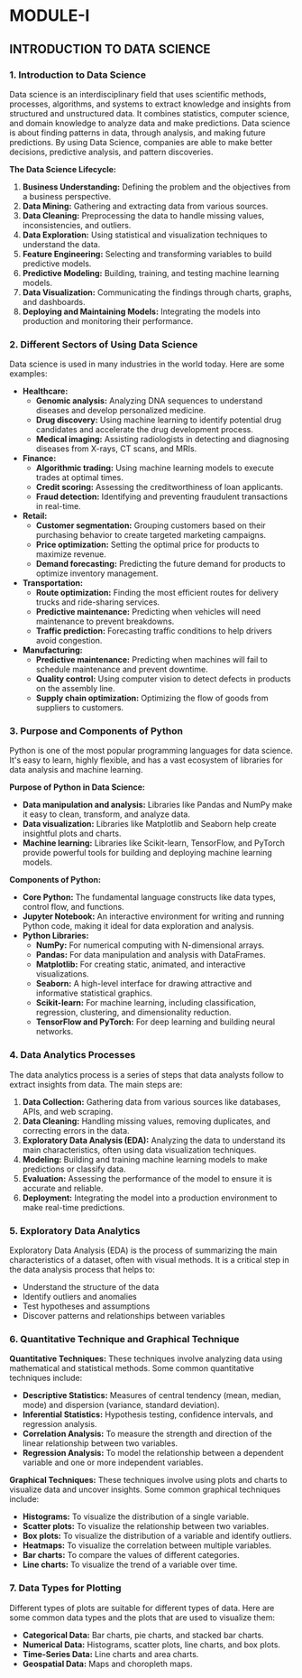 # MODULE-I
## INTRODUCTION TO DATA SCIENCE

### 1. Introduction to Data Science
Data science is an interdisciplinary field that uses scientific methods, processes, algorithms, and systems to extract knowledge and insights from structured and unstructured data. It combines statistics, computer science, and domain knowledge to analyze data and make predictions. Data science is about finding patterns in data, through analysis, and making future predictions. By using Data Science, companies are able to make better decisions, predictive analysis, and pattern discoveries.

**The Data Science Lifecycle:**
1.  **Business Understanding:** Defining the problem and the objectives from a business perspective.
2.  **Data Mining:** Gathering and extracting data from various sources.
3.  **Data Cleaning:** Preprocessing the data to handle missing values, inconsistencies, and outliers.
4.  **Data Exploration:** Using statistical and visualization techniques to understand the data.
5.  **Feature Engineering:** Selecting and transforming variables to build predictive models.
6.  **Predictive Modeling:** Building, training, and testing machine learning models.
7.  **Data Visualization:** Communicating the findings through charts, graphs, and dashboards.
8.  **Deploying and Maintaining Models:** Integrating the models into production and monitoring their performance.

### 2. Different Sectors of Using Data Science
Data science is used in many industries in the world today. Here are some examples:
- **Healthcare:** 
    - **Genomic analysis:** Analyzing DNA sequences to understand diseases and develop personalized medicine.
    - **Drug discovery:** Using machine learning to identify potential drug candidates and accelerate the drug development process.
    - **Medical imaging:** Assisting radiologists in detecting and diagnosing diseases from X-rays, CT scans, and MRIs.
- **Finance:** 
    - **Algorithmic trading:** Using machine learning models to execute trades at optimal times.
    - **Credit scoring:** Assessing the creditworthiness of loan applicants.
    - **Fraud detection:** Identifying and preventing fraudulent transactions in real-time.
- **Retail:** 
    - **Customer segmentation:** Grouping customers based on their purchasing behavior to create targeted marketing campaigns.
    - **Price optimization:** Setting the optimal price for products to maximize revenue.
    - **Demand forecasting:** Predicting the future demand for products to optimize inventory management.
- **Transportation:** 
    - **Route optimization:** Finding the most efficient routes for delivery trucks and ride-sharing services.
    - **Predictive maintenance:** Predicting when vehicles will need maintenance to prevent breakdowns.
    - **Traffic prediction:** Forecasting traffic conditions to help drivers avoid congestion.
- **Manufacturing:** 
    - **Predictive maintenance:** Predicting when machines will fail to schedule maintenance and prevent downtime.
    - **Quality control:** Using computer vision to detect defects in products on the assembly line.
    - **Supply chain optimization:** Optimizing the flow of goods from suppliers to customers.

### 3. Purpose and Components of Python
Python is one of the most popular programming languages for data science. It's easy to learn, highly flexible, and has a vast ecosystem of libraries for data analysis and machine learning.

**Purpose of Python in Data Science:**
- **Data manipulation and analysis:** Libraries like Pandas and NumPy make it easy to clean, transform, and analyze data.
- **Data visualization:** Libraries like Matplotlib and Seaborn help create insightful plots and charts.
- **Machine learning:** Libraries like Scikit-learn, TensorFlow, and PyTorch provide powerful tools for building and deploying machine learning models.

**Components of Python:**
- **Core Python:** The fundamental language constructs like data types, control flow, and functions.
- **Jupyter Notebook:** An interactive environment for writing and running Python code, making it ideal for data exploration and analysis.
- **Python Libraries:**
    - **NumPy:** For numerical computing with N-dimensional arrays.
    - **Pandas:** For data manipulation and analysis with DataFrames.
    - **Matplotlib:** For creating static, animated, and interactive visualizations.
    - **Seaborn:** A high-level interface for drawing attractive and informative statistical graphics.
    - **Scikit-learn:** For machine learning, including classification, regression, clustering, and dimensionality reduction.
    - **TensorFlow and PyTorch:** For deep learning and building neural networks.

### 4. Data Analytics Processes
The data analytics process is a series of steps that data analysts follow to extract insights from data. The main steps are:
1.  **Data Collection:** Gathering data from various sources like databases, APIs, and web scraping.
2.  **Data Cleaning:** Handling missing values, removing duplicates, and correcting errors in the data.
3.  **Exploratory Data Analysis (EDA):** Analyzing the data to understand its main characteristics, often using data visualization techniques.
4.  **Modeling:** Building and training machine learning models to make predictions or classify data.
5.  **Evaluation:** Assessing the performance of the model to ensure it is accurate and reliable.
6.  **Deployment:** Integrating the model into a production environment to make real-time predictions.

### 5. Exploratory Data Analytics
Exploratory Data Analysis (EDA) is the process of summarizing the main characteristics of a dataset, often with visual methods. It is a critical step in the data analysis process that helps to:
-   Understand the structure of the data
-   Identify outliers and anomalies
-   Test hypotheses and assumptions
-   Discover patterns and relationships between variables

### 6. Quantitative Technique and Graphical Technique
**Quantitative Techniques:** These techniques involve analyzing data using mathematical and statistical methods. Some common quantitative techniques include:
-   **Descriptive Statistics:** Measures of central tendency (mean, median, mode) and dispersion (variance, standard deviation).
-   **Inferential Statistics:** Hypothesis testing, confidence intervals, and regression analysis.
-   **Correlation Analysis:** To measure the strength and direction of the linear relationship between two variables.
-   **Regression Analysis:** To model the relationship between a dependent variable and one or more independent variables.

**Graphical Techniques:** These techniques involve using plots and charts to visualize data and uncover insights. Some common graphical techniques include:
-   **Histograms:** To visualize the distribution of a single variable.
-   **Scatter plots:** To visualize the relationship between two variables.
-   **Box plots:** To visualize the distribution of a variable and identify outliers.
-   **Heatmaps:** To visualize the correlation between multiple variables.
-   **Bar charts:** To compare the values of different categories.
-   **Line charts:** To visualize the trend of a variable over time.

### 7. Data Types for Plotting
Different types of plots are suitable for different types of data. Here are some common data types and the plots that are used to visualize them:
-   **Categorical Data:** Bar charts, pie charts, and stacked bar charts.
-   **Numerical Data:** Histograms, scatter plots, line charts, and box plots.
-   **Time-Series Data:** Line charts and area charts.
-   **Geospatial Data:** Maps and choropleth maps.
